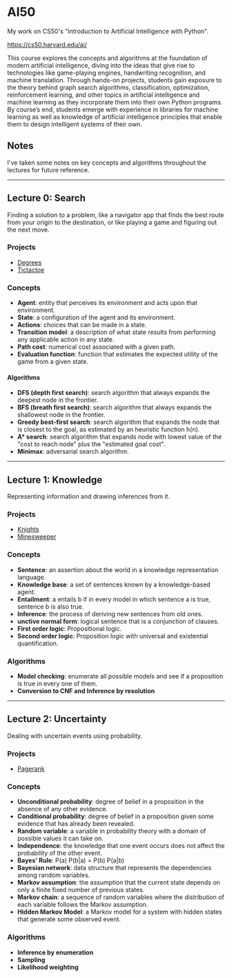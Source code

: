 # AI50
My work on CS50's "Introduction to Artificial Intelligence with Python".

https://cs50.harvard.edu/ai/

This course explores the concepts and algorithms at the foundation of modern artificial intelligence, diving into the ideas that give rise to technologies like game-playing engines, handwriting recognition, and machine translation. Through hands-on projects, students gain exposure to the theory behind graph search algorithms, classification, optimization, reinforcement learning, and other topics in artificial intelligence and machine learning as they incorporate them into their own Python programs. By course’s end, students emerge with experience in libraries for machine learning as well as knowledge of artificial intelligence principles that enable them to design intelligent systems of their own.

## Notes
I've taken some notes on key concepts and algorithms throughout the lectures for future reference.

---------------------------------------
## Lecture 0: Search
Finding a solution to a problem, like a navigator app that finds the best route from your origin to the destination, or like playing a game and figuring out the next move.
### Projects
* [Degrees](https://github.com/nockifathi/AI50/tree/master/degrees)
* [Tictactoe](https://github.com/nockifathi/AI50/tree/master/tictactoe)
### Concepts
* **Agent**: entity that perceives its environment and acts upon that environment.
* **State**: a configuration of the agent and its environment.
* **Actions**: choices that can be made in a state.
* **Transition model**: a description of what state results from performing any applicable action in any state.
* **Path cost**: numerical cost associated with a given path.
* **Evaluation function**: function that estimates the expected utility of the game from a given state.
#### Algorithms
* **DFS (depth first search)**: search algorithm that always expands the deepest node in the frontier.
* **BFS (breath first search)**: search algorithm that always expands the shallowest node in the frontier.
* **Greedy best-first search**: search algorithm that expands the node that is closest to the goal, as estimated by an heuristic function h(n).
* __A* search__: search algorithm that expands node with lowest value of the "cost to reach node" plus the "estimated goal cost".
* **Minimax**: adversarial search algorithm.

---------------------------------------
## Lecture 1: Knowledge
Representing information and drawing inferences from it.
### Projects
* [Knights](https://github.com/nockifathi/AI50/tree/master/knights)
* [Minesweeper](https://github.com/nockifathi/AI50/tree/master/minesweeper)
### Concepts
* **Sentence**: an assertion about the world in a knowledge representation language.
* **Knowledge base**: a set of sentences known by a knowledge-based agent.
* **Entailment**: a entails b if in every model in which sentence a is true, sentence b is also true.
* **Inference**: the process of deriving new sentences from old ones.
* **unctive normal form**: logical sentence that is a conjunction of clauses.
* **First order logic**: Propositional logic.
* **Second order logic**: Proposition logic with universal and existential quantification.
### Algorithms
* **Model checking**: enumerate all possible models and see if a proposition is true in every one of them.
* **Conversion to CNF and Inference by resolution**

---------------------------------------
## Lecture 2: Uncertainty
Dealing with uncertain events using probability.
### Projects
* [Pagerank](https://github.com/nockifathi/AI50/tree/master/pagerank)
### Concepts
* **Unconditional probability**: degree of belief in a proposition in the absence of any other evidence.
* **Conditional probability**: degree of belief in a proposition given some evidence that has already been revealed.
* **Random variable**: a variable in probability theory with a domain of possible values it can take on.
* **Independence**: the knowledge that one event occurs does not affect the probability of the other event.
* **Bayes' Rule**: P(a) P(b|a) = P(b) P(a|b)
* **Bayesian network**: data structure that represents the dependencies among random variables.
* **Markov assumption**: the assumption that the current state depends on only a finite fixed number of previous states.
* **Markov chain**: a sequence of random variables where the distribution of each variable follows the Markov assumption.
* **Hidden Markov Model**: a Markov model for a system with hidden states that generate some observed event.
### Algorithms
* **Inference by enumeration**
* **Sampling**
* **Likelihood weighting**
